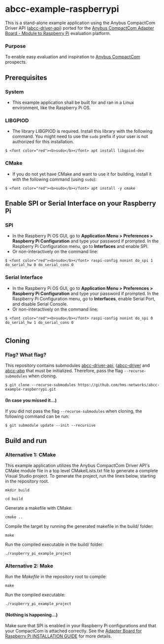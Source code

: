 # abcc-example-raspberrypi
This is a stand-alone example application using the Anybus CompactCom Driver API ([abcc-driver-api](https://github.com/hms-networks/abcc-driver-api)) ported for the [Anybus CompactCom Adapter Board - Module to Raspberry Pi](https://www.hms-networks.com/p/029860-b-anybus-compactcom-adapter-board-module-to-raspberry-pi) evaluation platform.

### Purpose
To enable easy evaluation and inspiration to [Anybus CompactCom](https://www.hms-networks.com/embedded-network-interfaces) prospects.

## Prerequisites
### System
- This example application shall be built for and ran in a Linux environment, like the Raspberry Pi OS.
### LIBGPIOD
- The library LIBGPIOD is required. Install this library with the following command. You might need to use the `sudo` prefix if your user is not authorized for this installation.
```
$ <font color="red"><b>sudo</b></font> apt install libgpiod-dev
```
### CMake
- If you do not yet have CMake and want to use it for building, install it with the following command (using `sudo`):
```
$ <font color="red"><b>sudo</b></font> apt install -y cmake
```
## Enable SPI or Serial Interface on your Raspberry Pi
### SPI
- In the Raspberry Pi OS GUI, go to **Application Menu > Preferences > Raspberry Pi Configuration** and type your password if prompted. In the Raspberry Pi Configuration menu, go to **Interfaces** and enable SPI.
- Or non-interactively on the command line:
```
$ <font color="red"><b>sudo</b></font> raspi-config nonint do_spi 1 do_serial_hw 0 do_serial_cons 0
```
### Serial Interface
- In the Raspberry Pi OS GUI, go to **Application Menu > Preferences > Raspberry Pi Configuration** and type your password if prompted. In the Raspberry Pi Configuration menu, go to **Interfaces**, enable Serial Port, and disable Serial Console.
- Or non-interactively on the command line:
```
$ <font color="red"><b>sudo</b></font> raspi-config nonint do_spi 0 do_serial_hw 1 do_serial_cons 0
```
#
## Cloning
### Flag? What flag?
This repository contains submodules [abcc-driver-api](https://github.com/hms-networks/abcc-driver-api), ([abcc-driver](https://github.com/hms-networks/abcc-driver) and [abcc-abp](https://github.com/hms-networks/abcc-abp) that must be initialized. Therefore, pass the flag `--recurse-submodules` when cloning.
```
$ git clone --recurse-submodules https://github.com/hms-networks/abcc-example-raspberrypi.git
```
#### (In case you missed it...)
If you did not pass the flag `--recurse-submodules` when cloning, the following command can be run:
```
$ git submodule update --init --recursive
```

## Build and run
### Alternative 1: CMake
This example application utilizes the Anybus CompactCom Driver API's CMake module file in a top level CMakelLists.txt file to generate a complete Visual Studio project. To generate the project, run the lines below, starting in the repository root.
```
mkdir build
```
```
cd build
```
Generate a makefile with CMake:
```
cmake ..
```
Compile the target by running the generated makefile in the build/ folder:
```
make
```
Run the compiled executable in the build/ folder:
```
./raspberry_pi_example_project
```
### Alternative 2: Make
Run the *Makefile* in the repository root to compile:
```
make
```
Run the compiled executable:
```
./raspberry_pi_example_project
```
#### (Nothing is happening...)
Make sure that SPI is enabled in your Raspberry Pi configurations and that your CompactCom is attached correctly. See the [Adapter Board for Raspberry Pi INSTALLATION GUIDE](https://hmsnetworks.blob.core.windows.net/nlw/docs/default-source/products/anybus/manuals-and-guides---manuals/hms-scm-1202-225.pdf?sfvrsn=8c728ed7_4) for more details.

